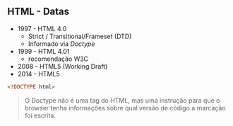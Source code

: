 ##  HTML - Datas

- 1997 - HTML 4.0
  - Strict / Transitional/Frameset (DTD)
  - Informado via _Doctype_
- 1999 - HTML 4.01
  - recomendação W3C
- 2008 - HTML5 (Working Draft)
- 2014 - HTML5
```html
<!DOCTYPE html>
```

> O Doctype não é uma tag do HTML, mas uma instrução para que o browser tenha informações sobre qual versão de código a marcação foi escrita.
